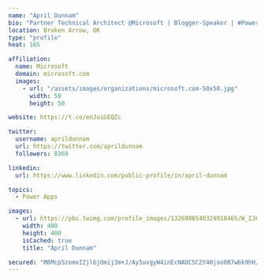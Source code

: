 ```yaml
---
name: "April Dunnam"
bio: "Partner Technical Architect @Microsoft | Blogger-Speaker | #PowerApps, #PowerAutomate, #Office365, #SharePoint | #WIT | #Karaoke Queen"
location: Broken Arrow, OK
type: "profile"
heat: 165

affiliation:
  name: Microsoft
  domain: microsoft.com
  images:
    - url: "/assets/images/organizations/microsoft.com-50x50.jpg"
      width: 50
      height: 50

website: https://t.co/enJuiGEQZc

twitter:
  username: aprildunnam
  url: https://twitter.com/aprildunnam
  followers: 8369

linkedin:
  url: https://www.linkedin.com/public-profile/in/april-dunnam

topics:
  - Power Apps

images:
  - url: https://pbs.twimg.com/profile_images/1326986540329918465/W_IJ6Ih2_400x400.jpg
    width: 400
    height: 400
    isCached: true
    title: "April Dunnam"

secured: "M8McpSzomxIZjl6jOmij3m+J/Ay5uvgyW4inEcNAUC5C2Y40joo0B7wbk9hH/2AgYOUBgygHYOv+RGCEN/WN1hplLslfeeUQUCTWRCN5sTSTc7wuTxFVpIjggx5VRifC9kRqRitxXEW5PoAEhjerkNGJDbvNAkj9DMXKJxlf1XF886ekw4BvxOGdUAspxx4HhCFkNaNJZGvCEQMKxQAKkTCwCy0i4/8SEC8jUPb6HVHKKi+RnXwyjXUhDmkrGmyqhGOwqjMMeNWwH/eNdchqMxp3MEK4gbetY/TwYg9jD3zkcJ9UVpKDVs5NKRKO++pTnp2/mDcdS+Z5rbMkKz1TMFOwm6f2xANlcWYMNM5lyXqN85KwYNSmvdHdtfEfI9Qsha4UpvxKtNCa8FHv6ZLvHBQYWeGNnE/DZAB3wTVfCrY=;pRwZO6vTppdarYZSyEgnZw=="
---
```


